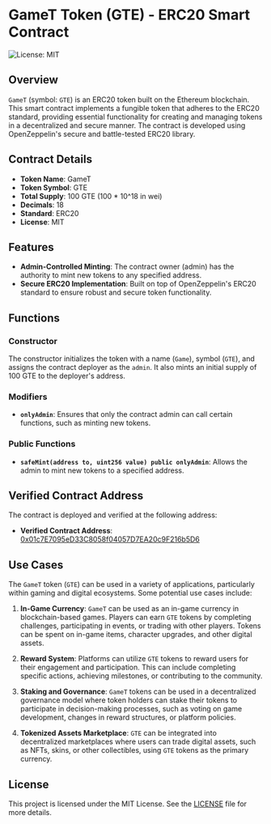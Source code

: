 # GameT Token (GTE) - ERC20 Smart Contract

![License: MIT](https://img.shields.io/badge/License-MIT-blue.svg)

## Overview

`GameT` (symbol: `GTE`) is an ERC20 token built on the Ethereum blockchain. This smart contract implements a fungible token that adheres to the ERC20 standard, providing essential functionality for creating and managing tokens in a decentralized and secure manner. The contract is developed using OpenZeppelin's secure and battle-tested ERC20 library.

## Contract Details

- **Token Name**: GameT
- **Token Symbol**: GTE
- **Total Supply**: 100 GTE (100 * 10^18 in wei)
- **Decimals**: 18
- **Standard**: ERC20
- **License**: MIT

## Features

- **Admin-Controlled Minting**: The contract owner (admin) has the authority to mint new tokens to any specified address.
- **Secure ERC20 Implementation**: Built on top of OpenZeppelin's ERC20 standard to ensure robust and secure token functionality.

## Functions

### Constructor

The constructor initializes the token with a name (`Game`), symbol (`GTE`), and assigns the contract deployer as the `admin`. It also mints an initial supply of 100 GTE to the deployer's address.

### Modifiers

- **`onlyAdmin`**: Ensures that only the contract admin can call certain functions, such as minting new tokens.

### Public Functions

- **`safeMint(address to, uint256 value) public onlyAdmin`**: Allows the admin to mint new tokens to a specified address.

## Verified Contract Address

The contract is deployed and verified at the following address:

- **Verified Contract Address**: [0x01c7E7095eD33C8058f04057D7EA20c9F216b5D6](https://sepolia.etherscan.io/address/0x01c7E7095eD33C8058f04057D7EA20c9F216b5D6#code)

## Use Cases

The `GameT` token (`GTE`) can be used in a variety of applications, particularly within gaming and digital ecosystems. Some potential use cases include:

1. **In-Game Currency**: `GameT` can be used as an in-game currency in blockchain-based games. Players can earn `GTE` tokens by completing challenges, participating in events, or trading with other players. Tokens can be spent on in-game items, character upgrades, and other digital assets.

2. **Reward System**: Platforms can utilize `GTE` tokens to reward users for their engagement and participation. This can include completing specific actions, achieving milestones, or contributing to the community.

3. **Staking and Governance**: `GameT` tokens can be used in a decentralized governance model where token holders can stake their tokens to participate in decision-making processes, such as voting on game development, changes in reward structures, or platform policies.

4. **Tokenized Assets Marketplace**: `GTE` can be integrated into decentralized marketplaces where users can trade digital assets, such as NFTs, skins, or other collectibles, using `GTE` tokens as the primary currency.

## License

This project is licensed under the MIT License. See the [LICENSE](LICENSE) file for more details.
